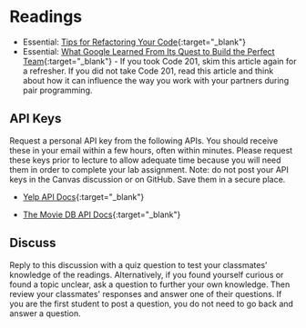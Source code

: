 # Readings

- Essential: [Tips for Refactoring Your Code](http://blog.karbyn.com/articles/tips-for-refactoring-your-code/){:target="_blank"}
- Essential: [What Google Learned From Its Quest to Build the Perfect Team](https://www.google.com/amp/mobile.nytimes.com/2016/02/28/magazine/what-google-learned-from-its-quest-to-build-the-perfect-team.amp.html){:target="_blank"} - If you took Code 201, skim this article again for a refresher. If you did not take Code 201, read this article and think about how it can influence the way you work with your partners during pair programming.

## API Keys

Request a personal API key from the following APIs. You should receive these in your email within a few hours, often within minutes. Please request these keys prior to lecture to allow adequate time because you will need them in order to complete your lab assignment. Note: do not post your API keys in the Canvas discussion or on GitHub. Save them in a secure place.

- [Yelp API Docs](https://www.yelp.com/developers/documentation/v3/business_search){:target="_blank"}

- [The Movie DB API Docs](https://developers.themoviedb.org/3/getting-started/introduction){:target="_blank"}

## Discuss

Reply to this discussion with a quiz question to test your classmates’ knowledge of the readings. Alternatively, if you found yourself curious or found a topic unclear, ask a question to further your own knowledge. Then review your classmates' responses and answer one of their questions. If you are the first student to post a question, you do not need to go back and answer a question.
